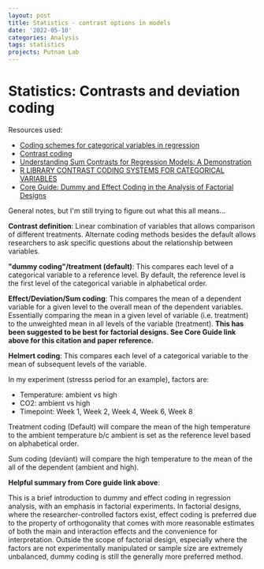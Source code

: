 ```yaml
---
layout: post
title: Statistics - contrast options in models
date: '2022-05-10'
categories: Analysis
tags: statistics
projects: Putnam Lab
---
```


# Statistics: Contrasts and deviation coding

Resources used:  
- [Coding schemes for categorical variables in regression](https://www.polyu.edu.hk/cbs/sjpolit/coding_schemes.html)  
- [Contrast coding](https://marissabarlaz.github.io/portfolio/contrastcoding/)  
- [Understanding Sum Contrasts for Regression Models: A Demonstration](https://rpubs.com/monajhzhu/608609)  
- [R LIBRARY CONTRAST CODING SYSTEMS FOR CATEGORICAL VARIABLES](https://stats.oarc.ucla.edu/r/library/r-library-contrast-coding-systems-for-categorical-variables/#DEVIATION)  
- [Core Guide: Dummy and Effect Coding in the Analysis of Factorial Designs](https://sites.globalhealth.duke.edu/rdac/wp-content/uploads/sites/27/2020/08/Core-Guide_Dummy-and-Effect-Coding_16-03-20.pdf)

General notes, but I'm still trying to figure out what this all means...

**Contrast definition**: Linear combination of variables that allows comparison of different treatments. Alternate coding methods besides the default allows researchers to ask specific questions about the relationship between variables.

**"dummy coding"/treatment (default)**: This compares each level of a categorical variable to a reference level. By default, the reference level is the first level of the categorical variable in alphabetical order.

**Effect/Deviation/Sum coding**: This compares the mean of a dependent variable for a given level to the overall mean of the dependent variables. Essentially comparing the mean in a given level of variable (i.e. treatment) to the unweighted mean in all levels of the variable (treatment). **This has been suggested to be best for factorial designs. See Core Guide link above for this citation and paper reference.**

**Helmert coding**: This compares each level of a categorical variable to the mean of subsequent levels of the variable.


In my experiment (stresss period for an example), factors are:
- Temperature: ambient vs high    
- CO2: ambient vs high    
- Timepoint: Week 1, Week 2, Week 4, Week 6, Week 8

Treatment coding (Default) will compare the mean of the high temperature to the ambient temperature b/c ambient is set as the reference level based on alphabetical order.

Sum coding (deviant) will compare the high temperature to the mean of the all of the dependent (ambient and high).

**Helpful summary from Core guide link above**:

This is a brief introduction to dummy and effect coding in regression analysis, with an emphasis in factorial experiments. In factorial designs, where the researcher-controlled factors exist, effect coding is preferred due to the property of orthogonality that comes with more reasonable estimates of both the main and interaction effects and the convenience for interpretation. Outside the scope of factorial design, especially where the factors are not experimentally manipulated or sample size are extremely unbalanced, dummy coding is still the generally more preferred method. 
